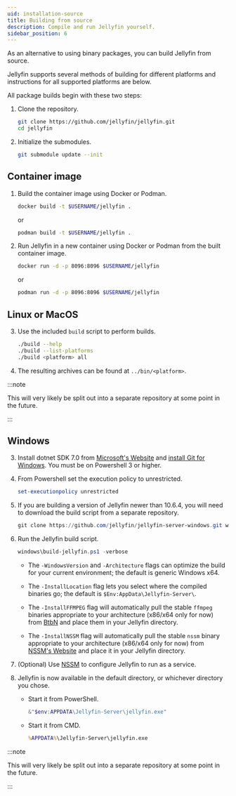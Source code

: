 ```yaml
---
uid: installation-source
title: Building from source
description: Compile and run Jellyfin yourself.
sidebar_position: 6
---
```


<!-- markdownlint-disable MD029 ol-prefix -->

As an alternative to using binary packages, you can build Jellyfin from source.

Jellyfin supports several methods of building for different platforms and instructions for all supported platforms are below.

All package builds begin with these two steps:

1. Clone the repository.

   ```sh
   git clone https://github.com/jellyfin/jellyfin.git
   cd jellyfin
   ```

2. Initialize the submodules.

   ```sh
   git submodule update --init
   ```

## Container image

1. Build the container image using Docker or Podman.

   ```sh
   docker build -t $USERNAME/jellyfin .
   ```

   or

   ```sh
   podman build -t $USERNAME/jellyfin .
   ```

2. Run Jellyfin in a new container using Docker or Podman from the built container image.

   ```sh
   docker run -d -p 8096:8096 $USERNAME/jellyfin
   ```

   or

   ```sh
   podman run -d -p 8096:8096 $USERNAME/jellyfin
   ```

## Linux or MacOS

3. Use the included `build` script to perform builds.

   ```sh
   ./build --help
   ./build --list-platforms
   ./build <platform> all
   ```

4. The resulting archives can be found at `../bin/<platform>`.

:::note

This will very likely be split out into a separate repository at some point in the future.

:::

## Windows

3. Install dotnet SDK 7.0 from [Microsoft's Website](https://dotnet.microsoft.com/en-us/download/dotnet/7.0) and [install Git for Windows](https://gitforwindows.org/).
   You must be on Powershell 3 or higher.

4. From Powershell set the execution policy to unrestricted.

   ```powershell
   set-executionpolicy unrestricted
   ```

5. If you are building a version of Jellyfin newer than 10.6.4, you will need to download the build script from a separate repository.

   ```powershell
   git clone https://github.com/jellyfin/jellyfin-server-windows.git windows
   ```

6. Run the Jellyfin build script.

   ```powershell
   windows\build-jellyfin.ps1 -verbose
   ```

   - The `-WindowsVersion` and `-Architecture` flags can optimize the build for your current environment; the default is generic Windows x64.

   - The `-InstallLocation` flag lets you select where the compiled binaries go; the default is `$Env:AppData\Jellyfin-Server\`.

   - The `-InstallFFMPEG` flag will automatically pull the stable `ffmpeg` binaries appropriate to your architecture (x86/x64 only for now) from [BtbN](https://github.com/BtbN/FFmpeg-Builds/releases) and place them in your Jellyfin directory.

   - The `-InstallNSSM` flag will automatically pull the stable `nssm` binary appropriate to your architecture (x86/x64 only for now) from [NSSM's Website](https://nssm.cc/) and place it in your Jellyfin directory.

7. (Optional) Use [NSSM](https://nssm.cc) to configure Jellyfin to run as a service.

8. Jellyfin is now available in the default directory, or whichever directory you chose.

   - Start it from PowerShell.

     ```powershell
     &"$env:APPDATA\Jellyfin-Server\jellyfin.exe"
     ```

   - Start it from CMD.

     ```cmd
     %APPDATA%\Jellyfin-Server\jellyfin.exe
     ```

:::note

This will very likely be split out into a separate repository at some point in the future.

:::
